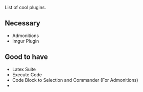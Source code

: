 List of cool plugins.

## Necessary
- Admonitions
- Imgur Plugin

## Good to have
- Latex Suite
- Execute Code
- Code Block to Selection and Commander (For Admonitions)
- 